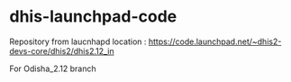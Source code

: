 # dhis-launchpad-code

Repository from laucnhapd location : https://code.launchpad.net/~dhis2-devs-core/dhis2/dhis2.12_in

For Odisha_2.12 branch